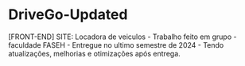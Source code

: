 # DriveGo-Updated
[FRONT-END] SITE: Locadora de veiculos - Trabalho feito em grupo - faculdade FASEH - Entregue no ultimo semestre de 2024 - Tendo atualizações, melhorias e otimizações após entrega. 
